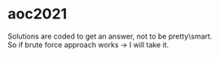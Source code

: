 # aoc2021

Solutions are coded to get an answer, not to be pretty\smart.  
So if brute force approach works -> I will take it.
